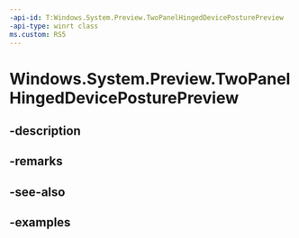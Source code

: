 ```yaml
---
-api-id: T:Windows.System.Preview.TwoPanelHingedDevicePosturePreview
-api-type: winrt class
ms.custom: RS5
---
```


<!-- Class syntax.
public class TwoPanelHingedDevicePosturePreview 
-->

# Windows.System.Preview.TwoPanelHingedDevicePosturePreview

## -description

## -remarks

## -see-also

## -examples

